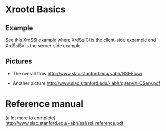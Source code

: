 # Xrootd Basics

## Example 

See this [XrdSSi example](../cpp-examples/xrdssi_test)
where XrdSsiCl is the client-side exqample and XrdSsiSv is the server-side
example.

## Pictures

* The overall flow
http://www.slac.stanford.edu/~abh/SSI-Flow/

* Another picture
http://www.slac.stanford.edu/~abh/qserv/X-QServ.pdf

# Reference manual 

(a lot more to complete)
http://www.slac.stanford.edu/~abh/ssi/ssi_reference.pdf 
